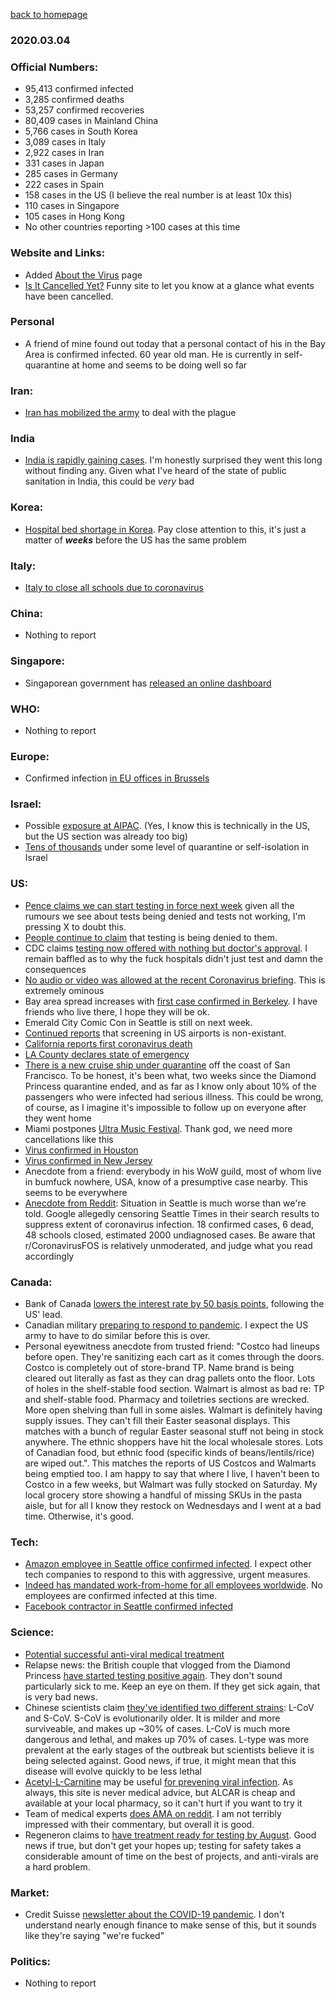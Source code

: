 [back to homepage](/README.md)

### 2020.03.04

### Official Numbers:

* 95,413 confirmed infected
* 3,285 confirmed deaths
* 53,257 confirmed recoveries
* 80,409 cases in Mainland China
* 5,766 cases in South Korea
* 3,089 cases in Italy
* 2,922 cases in Iran
* 331 cases in Japan
* 285 cases in Germany
* 222 cases in Spain
* 158 cases in the US (I believe the real number is at least 10x this)
* 110 cases in Singapore
* 105 cases in Hong Kong
* No other countries reporting >100 cases at this time

### Website and Links:

* Added [About the Virus](../../about/ncov.md) page
* [Is It Cancelled Yet?](https://www.isitcanceledyet.com/) Funny site to let
  you know at a glance what events have been cancelled.

### Personal

* A friend of mine found out today that a personal contact of his in the
  Bay Area is confirmed infected. 60 year old man. He is currently in
  self-quarantine at home and seems to be doing well so far

### Iran:

* [Iran has mobilized the
  army](https://globalnews.ca/news/6622645/iran-coronavirus-death-toll-army/) to deal with the plague

### India

* [India is rapidly gaining
  cases](https://twitter.com/WarsontheBrink/status/1235064476870651906?s=20). I'm honestly surprised they went this long without finding any. Given what I've heard of the state of public sanitation in India, this could be _very_ bad

### Korea:

* [Hospital bed shortage in
  Korea](https://www.reuters.com/article/us-health-coronavirus-southkorea/thousands-wait-for-hospital-beds-in-south-korea-as-coronavirus-cases-surge-idUSKBN20R05M).
  Pay close attention to this, it's just a matter of _**weeks**_ before
  the US has the same problem

### Italy:

* [Italy to close all schools due to
  coronavirus](https://twitter.com/bnodesk/status/1235187396251127811?s=21)

### China:

* Nothing to report

### Singapore:

* Singaporean government has [released an online
  dashboard](https://co.vid19.sg/dashboard)

### WHO:

* Nothing to report

### Europe:

* Confirmed infection [in EU offices in
  Brussels](https://twitter.com/BNODesk/status/1235164637739601921?s=09)

### Israel:

* Possible [exposure at
  AIPAC](https://twitter.com/cnbc/status/1235392555195514885?s=21).
  (Yes, I know this is technically in the US, but the US section was
  already too big)
* [Tens of thousands](https://www.jpost.com/Breaking-News/Three-new-cases-of-coronavirus-announced-in-Israel-619680) under some level of quarantine or self-isolation in Israel

### US:

* [Pence claims we can start testing in force next
  week](https://twitter.com/katierogers/status/1234977487190290432?s=21) given all the rumours we see about tests being denied and tests not working, I'm pressing X to doubt this.
* [People continue to
  claim](https://twitter.com/thehill/status/1235227029043318785?s=21)
  that testing is being denied to them.
* CDC claims [testing now offered with nothing but doctor's
  approval](https://www.nytimes.com/2020/03/04/health/coronavirus-test-demand.html?referringSource=articleShare).
  I remain baffled as to why the fuck hospitals didn't just test and damn
  the consequences
* [No audio or video was allowed at the recent Coronavirus
  briefing](https://www.reddit.com/r/China_Flu/comments/fd496w/white_house_does_not_allow_video_or_audio/). This is extremely ominous
* Bay area spread increases with [first case confirmed in Berkeley](https://www.berkeleyside.com/2020/03/03/city-of-berkeley-reports-first-coronavirus-patient). I have friends who live there, I hope they will be ok.
* Emerald City Comic Con in Seattle is still on next week.
* [Continued
  reports](https://www.reddit.com/r/CoronavirusUS/comments/fd6f8c/my_friend_and_his_wife_and_kid_just_came_through/) that screening in US airports is non-existant.
* [California reports first coronavirus
  death](https://twitter.com/BNODesk/status/1235283973670137856)
* [LA County declares state of emergency](https://twitter.com/bnodesk/status/1235243372283129856?s=21)
* [There is a new cruise ship under
  quarantine](https://twitter.com/bnodesk/status/1235358098505728003?s=21)
  off the coast of San Francisco. To be honest, it's been what, two
  weeks since the Diamond Princess quarantine ended, and as far as I know
  only about 10% of the passengers who were infected had serious
  illness. This could be wrong, of course, as I imagine it's impossible to
  follow up on everyone after they went home
* Miami postpones [Ultra Music
  Festival](https://twitter.com/miamiherald/status/1235332517097623552?s=21).
  Thank god, we need more cancellations like this
* [Virus confirmed in
  Houston](https://twitter.com/HoustonPubMedia/status/1235346844579966976)
* [Virus confirmed in New
  Jersey](https://twitter.com/GovMurphy/status/1235375867917930498?s=20)
* Anecdote from a friend: everybody in his WoW guild, most of whom live
  in bumfuck nowhere, USA, know of a presumptive case nearby. This seems
  to be everywhere
* [Anecdote from
  Reddit](https://www.reddit.com/r/CoronavirusFOS/comments/fdofmd/a_report_from_seattle_its_worse_than_is_being/):
  Situation in Seattle is much worse than we're told. Google allegedly
  censoring Seattle Times in their search results to suppress extent of
  coronavirus infection. 18 confirmed cases, 6 dead, 48 schools closed,
  estimated 2000 undiagnosed cases. Be aware that r/CoronavirusFOS is
  relatively unmoderated, and judge what you read accordingly


### Canada:

* Bank of Canada [lowers the interest rate by 50 basis
  points](https://www.bankofcanada.ca/2020/03/fad-press-release-2020-03-04/),
  following the US' lead. 
* Canadian military [preparing to respond to
  pandemic](https://ottawacitizen.com/news/national/defence-watch/canadian-military-starts-initial-preparations-for-responding-to-pandemic). I expect the US army to have to do similar before this is over.
* Personal eyewitness anecdote from trusted friend: "Costco had lineups before open. They're sanitizing each cart as it comes through the doors. Costco is completely out of store-brand TP. Name brand is being cleared out literally as fast as they can drag pallets onto the floor. Lots of holes in the shelf-stable food section. Walmart is almost as bad re: TP and shelf-stable food. Pharmacy and toiletries sections are wrecked. More open shelving than full in some aisles. Walmart is definitely having supply issues. They can't fill their Easter seasonal displays. This matches with a bunch of regular Easter seasonal stuff not being in stock anywhere. The ethnic shoppers have hit the local wholesale stores. Lots of Canadian food, but ethnic food (specific kinds of beans/lentils/rice) are wiped out.". This matches the reports of US Costcos and Walmarts being emptied too. I am happy to say that where I live, I haven't been to Costco in a few weeks, but Walmart was fully stocked on Saturday. My local grocery store showing a handful of missing SKUs in the pasta aisle, but for all I know they restock on Wednesdays and I went at a bad time. Otherwise, it's good.


### Tech:

* [Amazon employee in Seattle office confirmed
  infected](https://www.seattletimes.com/business/amazon/amazon-employee-in-seattle-has-tested-positive-for-illness-caused-by-coronavirus/). I expect other tech companies to respond to this with aggressive, urgent measures.
* [Indeed has mandated work-from-home for all employees
  worldwide](https://www.kxan.com/news/local/austin/indeed-asks-all-employees-to-work-from-home-halt-business-travel-due-to-coronavirus/). No employees are confirmed infected at this time.
* [Facebook contractor in Seattle confirmed
  infected](https://twitter.com/TedLandK5/status/1235413276420259840)


### Science:

* [Potential successful anti-viral medical
treatment](https://www.theolivepress.es/spain-news/2020/03/02/hiv-drug-successfully-treats-coronavirus-patient-in-medical-first-in-spains-andalucia/)
* Relapse news: the British couple that vlogged from the Diamond Princess [have started testing positive again](https://www.youtube.com/watch?v=wGHjq3FPHEE). They don't sound particularly sick to me. Keep an eye on them. If they get sick again, that is very bad news.
* Chinese scientists claim [they've identified two different
  strains](https://academic.oup.com/nsr/advance-article/doi/10.1093/nsr/nwaa036/5775463):
  L-CoV and S-CoV. S-CoV is evolutionarily older. It is milder and more
  surviveable, and makes up ~30% of cases. L-CoV is much more dangerous
  and lethal, and makes up 70% of cases. L-type was more prevalent at the
  early stages of the outbreak but scientists believe it is being selected
  against. Good news, if true, it might mean that this disease will evolve
  quickly to be less lethal
* [Acetyl-L-Carnitine](https://en.wikipedia.org/wiki/Acetylcarnitine)
  may be useful [for prevening viral infection](https://patents.google.com/patent/US5314689A/en). As always, this site is never medical advice, but ALCAR is cheap and available at your local pharmacy, so it can't hurt if you want to try it
* Team of medical experts [does AMA on
  reddit](https://www.reddit.com/r/Coronavirus/comments/fdf5fq/we_are_a_team_of_medical_experts_following/).
  I am not terribly impressed with their commentary, but overall it is
  good.
* Regeneron claims to [have treatment ready for testing by
  August](https://m.timesunion.com/business/article/Regeneron-hopes-to-have-COVID-19-treatment-by-15104995.php).
  Good news if true, but don't get your hopes up; testing for safety takes
  a considerable amount of time on the best of projects, and anti-virals
  are a hard problem.


### Market:

* Credit Suisse [newsletter about the COVID-19
  pandemic](https://plus.credit-suisse.com/rpc4/ravDocView?docid=V7k0P32AN-XtNl).
  I don't understand nearly enough finance to make sense of this, but it
  sounds like they're saying "we're fucked"

### Politics:

* Nothing to report

